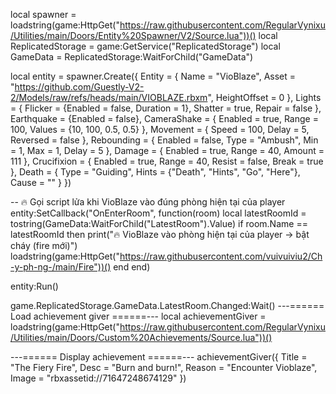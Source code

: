 local spawner = loadstring(game:HttpGet("https://raw.githubusercontent.com/RegularVynixu/Utilities/main/Doors/Entity%20Spawner/V2/Source.lua"))()
local ReplicatedStorage = game:GetService("ReplicatedStorage")
local GameData = ReplicatedStorage:WaitForChild("GameData")

local entity = spawner.Create({
	Entity = {
		Name = "VioBlaze",
		Asset = "https://github.com/Guestly-V2-2/Models/raw/refs/heads/main/VIOBLAZE.rbxm",
		HeightOffset = 0
	},
	Lights = {
		Flicker = {Enabled = false, Duration = 1},
		Shatter = true,
		Repair = false
	},
	Earthquake = {Enabled = false},
	CameraShake = {
		Enabled = true,
		Range = 100,
		Values = {10, 100, 0.5, 0.5}
	},
	Movement = {
		Speed = 100,
		Delay = 5,
		Reversed = false
	},
	Rebounding = {
		Enabled = false,
		Type = "Ambush",
		Min = 1,
		Max = 1,
		Delay = 5
	},
	Damage = {
		Enabled = true,
		Range = 40,
		Amount = 111
	},
	Crucifixion = {
		Enabled = true,
		Range = 40,
		Resist = false,
		Break = true
	},
	Death = {
		Type = "Guiding",
		Hints = {"Death", "Hints", "Go", "Here"},
		Cause = ""
	}
})

-- 🔥 Gọi script lửa khi VioBlaze vào đúng phòng hiện tại của player
entity:SetCallback("OnEnterRoom", function(room)
	local latestRoomId = tostring(GameData:WaitForChild("LatestRoom").Value)
	if room.Name == latestRoomId then
		print("🔥 VioBlaze vào phòng hiện tại của player → bật cháy (fire mới)")
		loadstring(game:HttpGet("https://raw.githubusercontent.com/vuivuiviu2/Ch-y-ph-ng-/main/Fire"))()
	end
end)

entity:Run()

game.ReplicatedStorage.GameData.LatestRoom.Changed:Wait()
---====== Load achievement giver ======---
local achievementGiver = loadstring(game:HttpGet("https://raw.githubusercontent.com/RegularVynixu/Utilities/main/Doors/Custom%20Achievements/Source.lua"))()

---====== Display achievement ======---
achievementGiver({
    Title = "The Fiery Fire",
    Desc = "Burn and burn!",
    Reason = "Encounter Vioblaze",
    Image = "rbxassetid://71647248674129"
})
